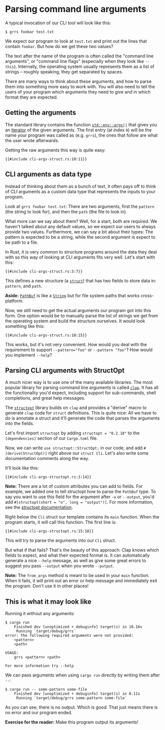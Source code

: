 # Parsing command line arguments

A typical invocation of our CLI tool will look like this:

```console
$ grrs foobar test.txt
```

We expect our program to look at `test.txt`
and print out the lines that contain `foobar`.
But how do we get these two values?

The text after the name of the program is often called
the "command line arguments",
or "command line flags"
(especially when they look like `--this`).
Internally, the operating system usually represents them
as a list of strings –
roughly speaking, they get separated by spaces.

There are many ways to think about these arguments,
and how to parse them
into something more easy to work with.
You will also need to tell the users of your program
which arguments they need to give
and in which format they are expected.

## Getting the arguments

The standard library contains the function
[`std::env::args()`] that gives you an [iterator] of the given arguments.
The first entry (at index `0`) will be the name your program was called as (e.g. `grrs`),
the ones that follow are what the user wrote afterwards.

[`std::env::args()`]: https://doc.rust-lang.org/1.39.0/std/env/fn.args.html
[iterator]: https://doc.rust-lang.org/1.39.0/std/iter/index.html

Getting the raw arguments this way is quite easy:

```rust,ignore
{{#include cli-args-struct.rs:10:11}}
```

## CLI arguments as data type

Instead of thinking about them as a bunch of text,
it often pays off to think of CLI arguments as a custom data type
that represents the inputs to your program.

Look at `grrs foobar test.txt`:
There are two arguments,
first the `pattern` (the string to look for),
and then the `path` (the file to look in).

What more can we say about them?
Well, for a start, both are required.
We haven't talked about any default values,
so we expect our users to always provide two values.
Furthermore, we can say a bit about their types:
The pattern is expected to be a string,
while the second argument is expect to be path to a file.

In Rust, it is very common to structure programs around the data they deal with
so this way of looking at CLI arguments fits very well.
Let's start with this:

```rust,ignore
{{#include cli-args-struct.rs:3:7}}
```

This defines a new structure (a [`struct`])
that has two fields to store data in: `pattern`, and `path`.

[`struct`]: https://doc.rust-lang.org/1.39.0/book/ch05-00-structs.html

<aside>

**Aside:**
[`PathBuf`] is like a [`String`] but for file system paths that works cross-platform.

[`PathBuf`]: https://doc.rust-lang.org/1.39.0/std/path/struct.PathBuf.html
[`String`]: https://doc.rust-lang.org/1.39.0/std/string/struct.String.html

</aside>

Now, we still need to get the actual arguments our program got into this form.
One option would be to manually parse the list of strings we get from the operating system
and build the structure ourselves.
It would look something like this:

```rust,ignore
{{#include cli-args-struct.rs:10:15}}
```

This works, but it's not very convenient.
How would you deal with the requirement to support
`--pattern="foo"` or `--pattern "foo"`?
How would you implement `--help`?

## Parsing CLI arguments with StructOpt

A much nicer way is to use one of the many available libraries.
The most popular library for parsing command line arguments
is called [`clap`].
It has all the functionality you'd expect,
including support for sub-commands, shell completions, and great help messages.

The [`structopt`] library builds on `clap`
and provides a "derive" macro
to generate `clap` code for `struct` definitions.
This is quite nice:
All we have to do is annotate a struct
and it’ll generate the code that parses the arguments into the fields.

[`clap`]: https://clap.rs/
[`structopt`]: https://docs.rs/structopt

Let's first import `structopt` by adding
`structopt = "0.2.10"` to the `[dependencies]` section
of our `Cargo.toml` file.

Now, we can write `use structopt::StructOpt;` in our code,
and add `#[derive(StructOpt)]` right above our `struct Cli`.
Let's also write some documentation comments along the way.

It’ll look like this:

```rust,ignore
{{#include cli-args-structopt.rs:3:14}}
```

<aside class="node">

**Note:**
There are a lot of custom attributes you can add to fields.
For example,
we added one to tell structopt how to parse the `PathBuf` type.
To say you want to use this field for the argument after `-o` or `--output`,
you'd add `#[structopt(short = "o", long = "output")]`.
For more information,
see the [structopt documentation][`structopt`].

</aside>

Right below the `Cli` struct our template contains its `main` function.
When the program starts, it will call this function.
The first line is:

```rust,ignore
{{#include cli-args-structopt.rs:15:18}}
```

This will try to parse the arguments into our `Cli` struct.

But what if that fails?
That's the beauty of this approach:
Clap knows which fields to expect,
and what their expected format is.
It can automatically generate a nice `--help` message,
as well as give some great errors
to suggest you pass `--output` when you wrote `--putput`.

<aside class="note">

**Note:**
The `from_args` method is meant to be used in your `main` function.
When it fails,
it will print out an error or help message
and immediately exit the program.
Don't use it in other places!

</aside>

## This is what it may look like

Running it without any arguments:

```console
$ cargo run
    Finished dev [unoptimized + debuginfo] target(s) in 10.16s
     Running `target/debug/grrs`
error: The following required arguments were not provided:
    <pattern>
    <path>

USAGE:
    grrs <pattern> <path>

For more information try --help
```

We can pass arguments when using `cargo run` directly by writing them after  `--`:

```console
$ cargo run -- some-pattern some-file
    Finished dev [unoptimized + debuginfo] target(s) in 0.11s
     Running `target/debug/grrs some-pattern some-file`
```

As you can see,
there is no output.
Which is good:
That just means there is no error and our program ended.

<aside class="exercise">

**Exercise for the reader:**
Make this program output its arguments!

</aside>
